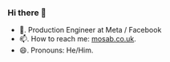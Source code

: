 ### Hi there 👋

- 🔭. Production Engineer at Meta / Facebook
- 📫. How to reach me: [mosab.co.uk](https://mosab.co.uk).
- 😄. Pronouns: He/Him.
